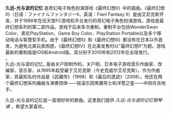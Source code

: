 

**久远-光与波的记忆** 是奇幻电子角色扮演游戏《最终幻想II》中的插曲。《最终幻想II》（日语：ファイナルファンタジーII，英语：Fianl
Fantasy
II）是由艾尼克斯开发，并于1988年在任天堂FC游戏机平台发行的奇幻电子角色扮演游戏，游戏是最终幻想系列的第二部作品。游戏于后来多次重制，重制平台包括WonderSwan
Color、索尼PlayStation、Game Boy Color、PlayStation
Portable以及多个移动电话与智慧型手机。由于《最终幻想II》和《最终幻想III》都没有在日本以外首发，为避免北美玩家困惑，《最终幻想IV》在北美发售时以"最终幻想II"为题。游戏最新的重制版是iOS和Android版，其分别于2010年和2012年在全球发行。  
_  
久远-光与波的记忆_
是由关户刚制作的。关户刚，日本电子游戏音乐作曲家、改编家、音乐家，从1995年起受雇于艾尼克斯（今史克威尔艾尼克斯）。作为作曲家，其最知名的作品是《武藏传》（1998）和《最后的遗迹》（2008）。他还在两个最终幻想系列编曲与演奏团体——摇滚乐团黑魔导士和洋葱之星——中担任吉他手。  
  
久远-光与波的记忆是一首很好听的歌曲。这里我们提供 _久远-光与波的记忆钢琴谱_ ，希望大家喜欢。

